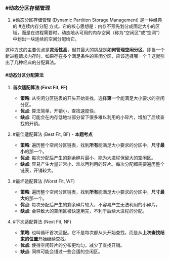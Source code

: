 ### #动态分区存储管理

1.  #动态分区存储管理 (Dynamic Partition Storage Management) 是一种经典的 #连续内存分配 方式。它的核心思想是：内存不预先划分成固定大小的区域，而是在进程需要时，动态地从可用的内存空间（称为“空闲区”或“空洞”）中划出一块连续的空间分配给它。

这种方式的主要优点是**灵活性高**，但其最大的挑战是**如何管理空闲分区**，即当一个新进程请求内存时，如果存在多个满足条件的空闲分区，应该选择哪一个？这就引出了几种经典的分配算法。
#### #动态分区分配算法

1.  **首次适配算法 (First Fit, FF)**
    *   **策略**: 从空闲分区链表的开头开始查找，选择**第一个**能满足大小要求的空闲分区。
    *   **优点**: 算法简单，开销小，查找速度快。
    *   **缺点**: 可能会在内存低地址部分留下很多难以利用的小碎片，增加了后续查找的开销。

2.  #最佳适配算法 (Best Fit, BF)  - **本题考点**
    *   **策略**: 遍历整个空闲分区链表，找到**所有**能满足大小要求的分区中，**尺寸最小**的那一个。
    *   **优点**: 每次分配后产生的剩余碎片最小，能为大进程保留大的空闲区。
    *   **缺点**: 容易产生大量非常小、难以再利用的碎片。每次分配都需要遍历整个链表，开销较大。

3.  #最坏适配算法 (Worst Fit, WF) 
    *   **策略**: 遍历整个空闲分区链表，找到**所有**能满足大小要求的分区中，**尺寸最大**的那一个。
    *   **优点**: 每次分配后产生的剩余碎片较大，不容易产生无法利用的小碎片。
    *   **缺点**: 会导致大的空闲区被快速用完，不利于后续大进程的分配。

4.  #下次适配算法 (Next Fit, NF) 
    *   **策略**: 也叫循环首次适配。它不是每次都从头开始查找，而是从**上次查找结束的位置**开始继续查找。
    *   **优点**: 使得空闲碎片的分布更均匀，减少了查找开销。
    *   **缺点**: 同样可能会错过一些合适的空闲区。
